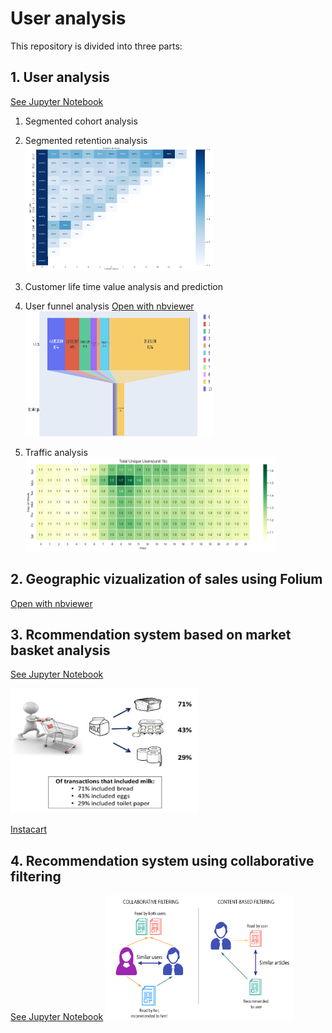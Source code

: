 # User analysis

This repository is divided into three parts:


## 1. User analysis
[See Jupyter Notebook](cohort%20retention%20and%20CLV.ipynb)
  1. Segmented cohort analysis
  2. Segmented retention analysis
      <img src="image/img_RetentionHeatmap.png" height="200" width="300">
  3. Customer life time value analysis and prediction
  4. User funnel analysis  [Open with nbviewer](https://nbviewer.jupyter.org/github/reejungkim/User-Analysis/blob/master/Expedia%20Funnel%20analysis.ipynb)
      <img src="image/img_funnel.png" height="200" width="300">

  5. Traffic analysis
      <img src="/image/traffic_heatmap.png" height="150" width="400">
  
## 2. Geographic vizualization of sales using Folium
  [Open with nbviewer](https://nbviewer.jupyter.org/github/reejungkim/User-Analysis/blob/master/Geographic%20mapping%20-%20Folium.ipynb)

## 3. Rcommendation system based on market basket analysis
[See Jupyter Notebook](Market%20Basket%20Analysis.ipynb)
<!-- ![market basket](image/market%20basket%20analysis.jpg) -->
<img src="image/market%20basket%20analysis.jpg" height="200" width="300">


[Instacart](https://nbviewer.jupyter.org/github/reejungkim/User-Analysis/blob/master/Instacart.ipynb)


## 4. Recommendation system using collaborative filtering
[See Jupyter Notebook](Movie%20recommendation%20system.ipynb)
<img src="image/collabFilter.png" height="200" width="300">
